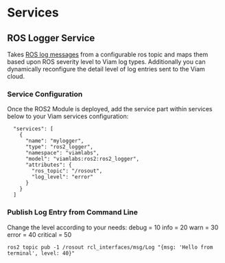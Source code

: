 # Services

## ROS Logger Service

Takes [ROS log messages](https://docs.ros2.org/foxy/api/rcl_interfaces/msg/Log.html) from a configurable ros topic and maps them based upon ROS severity level to Viam log types. Additionally you can dynamically reconfigure the detail level of log entries sent to the Viam cloud.

### Service Configuration
Once the ROS2 Module is deployed, add the service part within services below to your Viam services configuration:

```
  "services": [
    {
      "name": "mylogger",
      "type": "ros2_logger",
      "namespace": "viamlabs",
      "model": "viamlabs:ros2:ros2_logger",
      "attributes": {
        "ros_topic": "/rosout",
        "log_level": "error"
      }
    }
  ]
```

### Publish Log Entry from Command Line
Change the level according to your needs:
debug = 10
info  = 20
warn  = 30
error = 40
critical = 50

```shell
ros2 topic pub -1 /rosout rcl_interfaces/msg/Log "{msg: 'Hello from terminal', level: 40}"
```